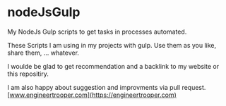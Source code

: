 # nodeJsGulp
My NodeJs Gulp scripts to get tasks in processes automated.

These Scripts I am using in my projects with gulp.
Use them as you like, share them, ... whatever.

I woulde be glad to get recommendation and a backlink to my website or this repositiry.

I am also happy about suggestion and improvments via pull request.
[www.engineertrooper.com](https://engineertrooper.com)